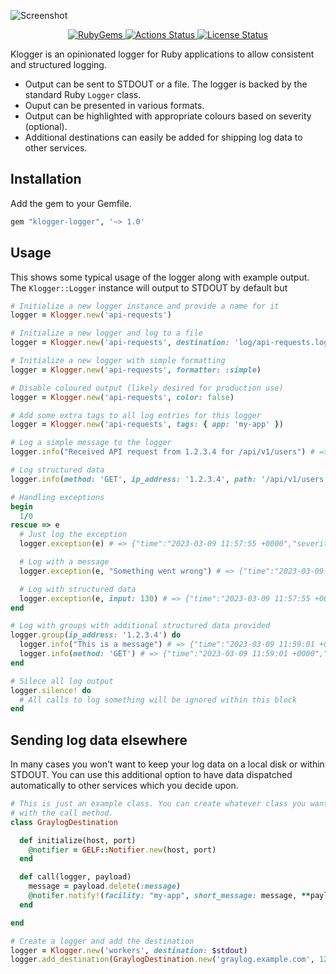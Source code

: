 ![Screenshot](https://share.adam.ac/23/Screen-Shot-2023-03-09-16-00-57.65-DWjwl4M5Gu.png)

<p align="center">
  <a href="https://rubygems.org/gems/klogger-logger">
    <img src="https://img.shields.io/gem/v/klogger-logger.svg?label=rubygems&logo=rubygems&color=%23E9573F" alt="RubyGems">
  </a>
  <a href="https://github.com/krystal/klogger/actions">
    <img src="https://img.shields.io/github/actions/workflow/status/krystal/klogger/commit.yml?branch=main&logo=github" alt="Actions Status">
  </a>
  <a href="https://github.com/krystal/klogger/blob/main/LICENSE">
    <img src="https://img.shields.io/github/license/krystal/klogger.svg?style=flat" alt="License Status">
  </a>
</p>

Klogger is an opinionated logger for Ruby applications to allow consistent and structured logging.

- Output can be sent to STDOUT or a file. The logger is backed by the standard Ruby `Logger` class.
- Ouput can be presented in various formats.
- Output can be highlighted with appropriate colours based on severity (optional).
- Additional destinations can easily be added for shipping log data to other services.

## Installation

Add the gem to your Gemfile.

```ruby
gem "klogger-logger", '~> 1.0'
```

## Usage

This shows some typical usage of the logger along with example output. The `Klogger::Logger` instance will output to STDOUT by default but

```ruby
# Initialize a new logger instance and provide a name for it
logger = Klogger.new('api-requests')

# Initialize a new logger and log to a file
logger = Klogger.new('api-requests', destination: 'log/api-requests.log')

# Initialize a new logger with simple formatting
logger = Klogger.new('api-requests', formatter: :simple)

# Disable coloured output (likely desired for production use)
logger = Klogger.new('api-requests', color: false)

# Add some extra tags to all log entries for this logger
logger = Klogger.new('api-requests', tags: { app: 'my-app' })

# Log a simple message to the logger
logger.info("Received API request from 1.2.3.4 for /api/v1/users") # => {"time":"2023-03-09 11:56:37 +0000","severity":"info","logger":"example","message":"Received API request from 1.2.3.4 for /api/v1/users"}

# Log structured data
logger.info(method: 'GET', ip_address: '1.2.3.4', path: '/api/v1/users') # => {"time":"2023-03-09 11:56:57 +0000","severity":"info","logger":"example","method":"GET","ip_address":"1.2.3.4","path":"/api/v1/users"}

# Handling exceptions
begin
  1/0
rescue => e
  # Just log the exception
  logger.exception(e) # => {"time":"2023-03-09 11:57:55 +0000","severity":"error","logger":"example","exception":"ZeroDivisionError","exception_message":"divided by 0","backtrace":"(irb):6:in `/'\n(irb):6:in `<top (required)>'\n/Users/adam/.rbenv/versions/3.0.3/lib/ruby/gems/3.0.0/gems/irb-1.4.2/lib/irb/workspace.rb:119:in `eval'\n/Users/adam/.rbenv/versions/3.0.3/lib/ruby/gems/3.0.0/gems/irb-1.4.2/lib/irb/workspace.rb:119:in `evaluate'"}

  # Log with a message
  logger.exception(e, "Something went wrong") # => {"time":"2023-03-09 11:57:55 +0000","severity":"error","logger":"example","message":"Something went wrong","exception":"ZeroDivisionError","exception_message":"divided by 0","backtrace":"(irb):6:in `/'\n(irb):6:in `<top (required)>'\n/Users/adam/.rbenv/versions/3.0.3/lib/ruby/gems/3.0.0/gems/irb-1.4.2/lib/irb/workspace.rb:119:in `eval'\n/Users/adam/.rbenv/versions/3.0.3/lib/ruby/gems/3.0.0/gems/irb-1.4.2/lib/irb/workspace.rb:119:in `evaluate'"}

  # Log with structured data
  logger.exception(e, input: 130) # => {"time":"2023-03-09 11:57:55 +0000","severity":"error","logger":"example","exception":"ZeroDivisionError","exception_message":"divided by 0","backtrace":"(irb):6:in `/'\n(irb):6:in `<top (required)>'\n/Users/adam/.rbenv/versions/3.0.3/lib/ruby/gems/3.0.0/gems/irb-1.4.2/lib/irb/workspace.rb:119:in `eval'\n/Users/adam/.rbenv/versions/3.0.3/lib/ruby/gems/3.0.0/gems/irb-1.4.2/lib/irb/workspace.rb:119:in `evaluate'","input":130}
end

# Log with groups with additional structured data provided
logger.group(ip_address: '1.2.3.4') do
  logger.info("This is a message") # => {"time":"2023-03-09 11:59:01 +0000","severity":"info","logger":"example","message":"This is a message","ip_address":"1.2.3.4"}
  logger.info(method: 'GET') # => {"time":"2023-03-09 11:59:01 +0000","severity":"info","logger":"example","method":"GET","ip_address":"1.2.3.4"}
end

# Silece all log output
logger.silence! do
  # All calls to log something will be ignored within this block
end
```

## Sending log data elsewhere

In many cases you won't want to keep your log data on a local disk or within STDOUT. You can use this additional option to have data dispatched automatically to other services which you decide upon.

```ruby
# This is just an example class. You can create whatever class you want here and it'll be called
# with the call method.
class GraylogDestination

  def initialize(host, port)
    @notifier = GELF::Notifier.new(host, port)
  end

  def call(logger, payload)
    message = payload.delete(:message)
    @notifer.notify!(facility: "my-app", short_message: message, **payload)
  end

end

# Create a logger and add the destination
logger = Klogger.new('workers', destination: $stdout)
logger.add_destination(GraylogDestination.new('graylog.example.com', 12201))
```
